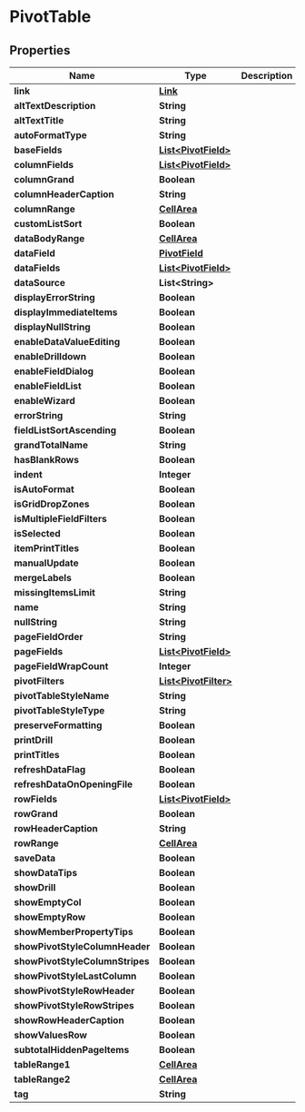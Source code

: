 
# PivotTable

## Properties
Name | Type | Description | Notes
------------ | ------------- | ------------- | -------------
**link** | [**Link**](Link.md) |  |  [optional]
**altTextDescription** | **String** |  |  [optional]
**altTextTitle** | **String** |  |  [optional]
**autoFormatType** | **String** |  |  [optional]
**baseFields** | [**List&lt;PivotField&gt;**](PivotField.md) |  |  [optional]
**columnFields** | [**List&lt;PivotField&gt;**](PivotField.md) |  |  [optional]
**columnGrand** | **Boolean** |  |  [optional]
**columnHeaderCaption** | **String** |  |  [optional]
**columnRange** | [**CellArea**](CellArea.md) |  |  [optional]
**customListSort** | **Boolean** |  |  [optional]
**dataBodyRange** | [**CellArea**](CellArea.md) |  |  [optional]
**dataField** | [**PivotField**](PivotField.md) |  |  [optional]
**dataFields** | [**List&lt;PivotField&gt;**](PivotField.md) |  |  [optional]
**dataSource** | **List&lt;String&gt;** |  |  [optional]
**displayErrorString** | **Boolean** |  |  [optional]
**displayImmediateItems** | **Boolean** |  |  [optional]
**displayNullString** | **Boolean** |  |  [optional]
**enableDataValueEditing** | **Boolean** |  |  [optional]
**enableDrilldown** | **Boolean** |  |  [optional]
**enableFieldDialog** | **Boolean** |  |  [optional]
**enableFieldList** | **Boolean** |  |  [optional]
**enableWizard** | **Boolean** |  |  [optional]
**errorString** | **String** |  |  [optional]
**fieldListSortAscending** | **Boolean** |  |  [optional]
**grandTotalName** | **String** |  |  [optional]
**hasBlankRows** | **Boolean** |  |  [optional]
**indent** | **Integer** |  |  [optional]
**isAutoFormat** | **Boolean** |  |  [optional]
**isGridDropZones** | **Boolean** |  |  [optional]
**isMultipleFieldFilters** | **Boolean** |  |  [optional]
**isSelected** | **Boolean** |  |  [optional]
**itemPrintTitles** | **Boolean** |  |  [optional]
**manualUpdate** | **Boolean** |  |  [optional]
**mergeLabels** | **Boolean** |  |  [optional]
**missingItemsLimit** | **String** |  |  [optional]
**name** | **String** |  |  [optional]
**nullString** | **String** |  |  [optional]
**pageFieldOrder** | **String** |  |  [optional]
**pageFields** | [**List&lt;PivotField&gt;**](PivotField.md) |  |  [optional]
**pageFieldWrapCount** | **Integer** |  |  [optional]
**pivotFilters** | [**List&lt;PivotFilter&gt;**](PivotFilter.md) |  |  [optional]
**pivotTableStyleName** | **String** |  |  [optional]
**pivotTableStyleType** | **String** |  |  [optional]
**preserveFormatting** | **Boolean** |  |  [optional]
**printDrill** | **Boolean** |  |  [optional]
**printTitles** | **Boolean** |  |  [optional]
**refreshDataFlag** | **Boolean** |  |  [optional]
**refreshDataOnOpeningFile** | **Boolean** |  |  [optional]
**rowFields** | [**List&lt;PivotField&gt;**](PivotField.md) |  |  [optional]
**rowGrand** | **Boolean** |  |  [optional]
**rowHeaderCaption** | **String** |  |  [optional]
**rowRange** | [**CellArea**](CellArea.md) |  |  [optional]
**saveData** | **Boolean** |  |  [optional]
**showDataTips** | **Boolean** |  |  [optional]
**showDrill** | **Boolean** |  |  [optional]
**showEmptyCol** | **Boolean** |  |  [optional]
**showEmptyRow** | **Boolean** |  |  [optional]
**showMemberPropertyTips** | **Boolean** |  |  [optional]
**showPivotStyleColumnHeader** | **Boolean** |  |  [optional]
**showPivotStyleColumnStripes** | **Boolean** |  |  [optional]
**showPivotStyleLastColumn** | **Boolean** |  |  [optional]
**showPivotStyleRowHeader** | **Boolean** |  |  [optional]
**showPivotStyleRowStripes** | **Boolean** |  |  [optional]
**showRowHeaderCaption** | **Boolean** |  |  [optional]
**showValuesRow** | **Boolean** |  |  [optional]
**subtotalHiddenPageItems** | **Boolean** |  |  [optional]
**tableRange1** | [**CellArea**](CellArea.md) |  |  [optional]
**tableRange2** | [**CellArea**](CellArea.md) |  |  [optional]
**tag** | **String** |  |  [optional]



